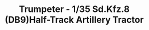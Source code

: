 ---
layout: product
title: "Trumpeter - 1/35 Sd.Kfz.8 (DB9)Half-Track Artillery Tractor"
price: "6300" 
desc: "N/A"
img_path: "/assets/img/TRU09538.webp"
brand: "N/A"
available: false
special_offer: false
new: false
soon: false
cat: "010000"
subcat: "013400"
subsubcat: "0N/A"
sifra: "TRU09538"
popular: false
spec: false
---